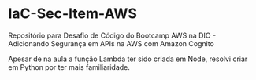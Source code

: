 # IaC-Sec-Item-AWS
Repositório para Desafio de Código do Bootcamp AWS na DIO - Adicionando Segurança em APIs na AWS com Amazon Cognito

Apesar de na aula a função Lambda ter sido criada em Node, resolvi criar em Python por ter mais familiaridade.

